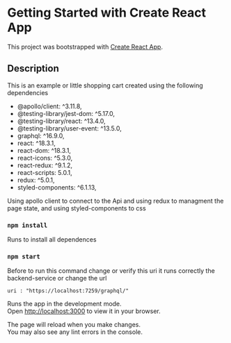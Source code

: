 # Getting Started with Create React App

This project was bootstrapped with [Create React App](https://github.com/facebook/create-react-app).

## Description

This is an example or little shopping cart created using the following dependencies

- @apollo/client: ^3.11.8,
- @testing-library/jest-dom: ^5.17.0,
- @testing-library/react: ^13.4.0,
- @testing-library/user-event: ^13.5.0,
- graphql: ^16.9.0,
- react: ^18.3.1,
- react-dom: ^18.3.1,
- react-icons: ^5.3.0,
- react-redux: ^9.1.2,
- react-scripts: 5.0.1,
- redux: ^5.0.1,
- styled-components: ^6.1.13,

Using apollo client to connect to the Api and using redux to managment the page state, and using styled-components to css 

### `npm install`

Runs to install all dependences

### `npm start`

Before to run this command change or verify this uri it runs correctly the backend-service or change the url

`
    uri : "https://localhost:7259/graphql/"
`

Runs the app in the development mode.\
Open [http://localhost:3000](http://localhost:3000) to view it in your browser.

The page will reload when you make changes.\
You may also see any lint errors in the console.

